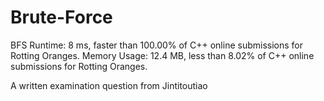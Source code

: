 # Brute-Force
BFS
Runtime: 8 ms, faster than 100.00% of C++ online submissions for Rotting Oranges.
Memory Usage: 12.4 MB, less than 8.02% of C++ online submissions for Rotting Oranges.

A written examination question from Jintitoutiao
